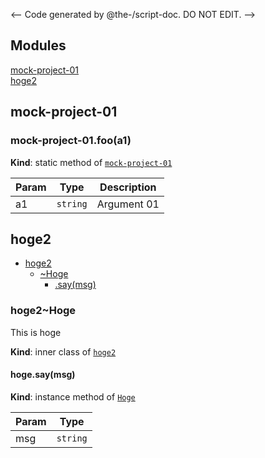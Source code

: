 <-- Code generated by @the-/script-doc. DO NOT EDIT. -->

## Modules

<dl>
<dt><a href="#module_mock-project-01">mock-project-01</a></dt>
<dd></dd>
<dt><a href="#module_hoge2">hoge2</a></dt>
<dd></dd>
</dl>

<a name="module_mock-project-01"></a>

## mock-project-01
<a name="module_mock-project-01.foo"></a>

### mock-project-01.foo(a1)
**Kind**: static method of [<code>mock-project-01</code>](#module_mock-project-01)  

| Param | Type | Description |
| --- | --- | --- |
| a1 | <code>string</code> | Argument 01 |

<a name="module_hoge2"></a>

## hoge2

* [hoge2](#module_hoge2)
    * [~Hoge](#module_hoge2..Hoge)
        * [.say(msg)](#module_hoge2..Hoge+say)

<a name="module_hoge2..Hoge"></a>

### hoge2~Hoge
This is hoge

**Kind**: inner class of [<code>hoge2</code>](#module_hoge2)  
<a name="module_hoge2..Hoge+say"></a>

#### hoge.say(msg)
**Kind**: instance method of [<code>Hoge</code>](#module_hoge2..Hoge)  

| Param | Type |
| --- | --- |
| msg | <code>string</code> | 

